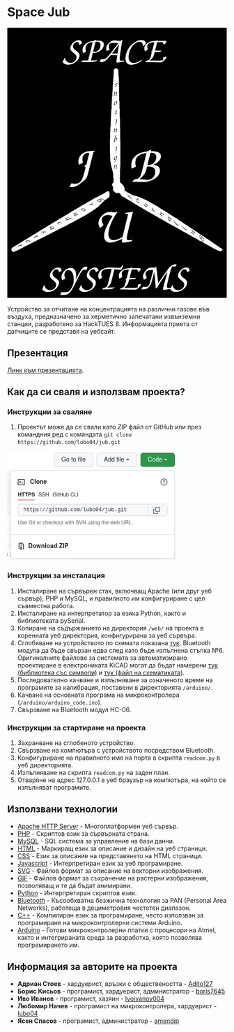 # Space Jub

![Лого](readme_pics/logo.png)

Устройство за отчитане на концентрацията на различни газове във въздуха, предназначено за херметично запечатани извънземни станции, разработено за HackTUES 8. Информацията приета от датчиците се представя на уебсайт.

## Презентация

[Линк към презентацията](project_documentation_files/Prezentaciq.pptx).

## Как да си сваля и използвам проекта?

### Инструкции за сваляне

1) Проектът може да се свали като ZIP файл от GitHub или през командния ред с командата `git clone https://github.com/lubo04/jub.git`

![сваляне като ZIP](readme_pics/tutorial1.png)

### Инструкции за инсталация

1) Инсталиране на сървърен стак, включващ Apache (или друг уеб сървър), PHP и MySQL, и правилното им конфигуриране с цел съвместна работа.
2) Инсталиране на интерпретатор за езика Python, както и библиотеката pySerial.
3) Копиране на съдържанието на директория `/web/` на проекта в коренната уеб директория, конфигурирана за уеб сървъра.
4) Сглобяване на устройството по схемата показана [тук](readme_pics/schematic_image.png). Bluetooth модула да бъде свързан едва след като бъде изпълнена стъпка №6. Оригиналните файлове за системата за автоматизирано проектиране в електрониката KiCAD могат да бъдат намерени [тук (библиотека със символи)](project_documentation_files/60_metra.kicad_sym) и [тук (файл на схематиката)](project_documentation_files/space_jub_scheme.kicad_sch).
5) Последователно качване и изпълняване за означеното време на програмите за калибрация, поставени в директорията `/arduino/`.
6) Качване на основната програма на микроконтролера (`/arduino/arduino_code.ino`).
7) Свързване на Bluetooth модул HC-06.


### Инструкции за стартиране на проекта

1) Захранване на сглобеното устройство.
2) Свързване на компютъра с устройството посредством Bluetooth.
3) Конфигуриране на правилното име на порта в скрипта `readcom.py` в уеб директорията.
4) Изпълняване на скрипта `readcom.py` на заден план.
5) Отваряне на адрес 127.0.0.1 в уеб браузър на компютъра, на който се изпълняват програмите.

## Използвани технологии

* [Apache HTTP Server](https://httpd.apache.org/) - Многоплатформен уеб сървър.
* [PHP](https://www.php.net/) - Скриптов език за сървърната страна.
* [MySQL](https://www.mysql.com/) - SQL система за управление на бази данни.
* [HTML](https://html.spec.whatwg.org/) - Маркиращ език за описание и дизайн на уеб страници.
* [CSS](https://www.w3.org/TR/CSS/#css) - Език за описание на представянето на HTML страници.
* [Javascript](http://www.ecma-international.org/publications-and-standards/standards/ecma-262/) - Интерпретиран език за уеб програмиране.
* [SVG](https://www.w3.org/Graphics/SVG/) - Файлов формат за описание на векторни изображения.
* [GIF](http://www.w3.org/Graphics/GIF/spec-gif89a.txt) - Файлов формат за съхранение на растерни изображения, позволяващ и те да бъдат анимирани.
* [Python](https://www.python.org/) - Интерпретиран скриптов език.
* [Bluetooth](https://www.bluetooth.com/) - Късообхватна безжична технология за PAN (Personal Area Networks), работеща в дециметровия честотен диапазон.
* [C++](https://isocpp.org/) - Компилиран език за програмиране, често използван за програмиране на микроконтролерни системи Arduino.
* [Arduino](https://www.arduino.cc/) - Готови микроконтролерни платки с процесори на Atmel, както и интегрираната среда за разработка, която позволява програмирането им.



## Информация за авторите на проекта

* **Адриан Стоев** - хардуерист, връзки с обществеността - [Adito127](https://github.com/Adito127)
* **Борис Кисьов** - програмист, хардуерист, администратор - [boris7645](https://github.com/boris7645)
* **Иво Иванов** - програмист, хазяин - [Ivoivanov004](https://github.com/Ivoivanov004)
* **Любомир Начев** - програмист на микроконтролера, хардуерист - [lubo04](https://github.com/lubo04)
* **Ясен Спасов** - програмист, администратор - [amendip](https://github.com/amendip)
